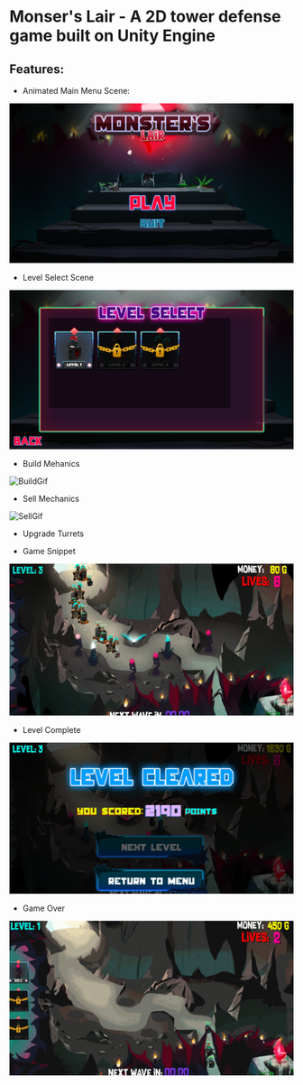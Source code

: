 # Monser's Lair - A 2D tower defense game built on Unity Engine

## Features:
- Animated Main Menu Scene: 

![MainMenuScene](./MainMenuScene.png)  

- Level Select Scene

![LevelSelectScene](./LevelSelectScene.png)  

- Build Mehanics  

![BuildGif](./build.gif)  

- Sell Mechanics  

![SellGif](./sell.gif)  

- Upgrade Turrets

- Game Snippet

![MainGameGif](./maingame.gif)  

- Level Complete  

![LevelCompleteGif](./levelcomplete.gif)  

- Game Over  

![GameoverGif](./gameover.gif)  
